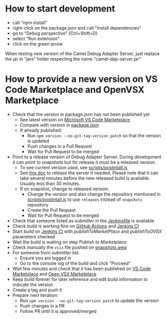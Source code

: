 # How to start development

- call "npm install"
- right-click on the package.json and call "install dependencies"
- go to "Debug perspective" (Ctrl+Shift+D)
- select "Run extension"
- click on the green arrow

When testing new version of the Camel Debug Adapter Server, just replace the jar in "jars" folder respecting the name "camel-dap-server.jar"

# How to provide a new version on VS Code Marketplace and OpenVSX Marketplace

* Check that the version in package.json has not been published yet
  * See latest version on [Microsoft VS Code Marketplace](https://marketplace.visualstudio.com/items?itemName=redhat.vscode-debug-adapter-apache-camel)
  * Compare with version in [package.json](package.json)
  * If already published:
    * Run `npm version --no-git-tag-version patch` so that the version is updated
    * Push changes in a Pull Request
    * Wait for Pull Request to be merged
* Point to a release version of Debug Adapter Server. During development it can point to snapshots but for release it must be a released version.
  * To see current version used, see [scripts/postintall.js](scripts/postinstall.js)
  * See [this doc](https://github.com/camel-tooling/camel-debug-adapter/blob/main/Contributing.md#how-to-release) to release the server if needed. Please note that it can take several minutes before the new released build is available. Usually less than 30 minutes.
  * If on snapshot, change to released version:
    * Change the version and also change the repository mentioned in [scripts/postintall.js](scripts/postinstall.js) to use `releases` instead of `snapshots` repository
	* Create the Pull Request
	* Wait for Pull Request to be merged
* Check that someone listed as _submitter_ in the [Jenkinsfile](Jenkinsfile) is available
* Check build is working fine on [GitHub Actions](https://github.com/camel-tooling/camel-dap-client-vscode/actions) and [Jenkins CI](https://studio-jenkins-csb-codeready.apps.ocp-c1.prod.psi.redhat.com/job/Fuse/job/VSCode/job/vscode-camel-dap-release/)
* Start build on [Jenkins CI](https://studio-jenkins-csb-codeready.apps.ocp-c1.prod.psi.redhat.com/job/Fuse/job/VSCode/job/vscode-camel-dap-release/) with _publishToMarketPlace_ and _publishToOVSX_ parameters checked
* Wait the build is waiting on step _Publish to Marketplace_
* Check manually the `vsix` file pushed on [snapshots area](https://download.jboss.org/jbosstools/vscode/snapshots/vscode-debug-adapter-apache-camel/)
* For someone from _submitter_ list:
  * Ensure you are logged in
  * Go to the console log of the build and click "Proceed"
* Wait few minutes and check that it has been published on [VS Code Marketplace](https://marketplace.visualstudio.com/items?itemName=redhat.vscode-debug-adapter-apache-camel) and [Open VSX Marketplace](https://open-vsx.org/extension/redhat/vscode-debug-adapter-apache-camel)
* Keep build forever for later reference and edit build information to indicate the version
* Create a tag and push it
* Prepare next iteration:
  * Run `npm version --no-git-tag-version patch` to update the version
  * Push changes in a PR
  * Follow PR until it is approved/merged
